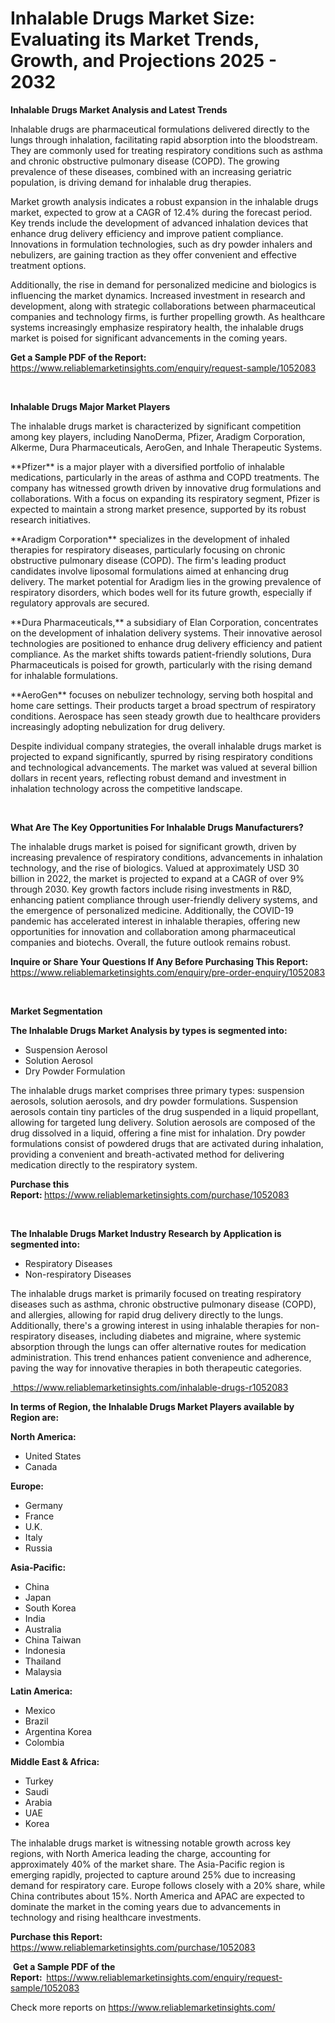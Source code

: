 <p><h1>Inhalable Drugs Market Size: Evaluating its Market Trends, Growth, and Projections 2025 - 2032</h1></p><p><strong>Inhalable Drugs Market Analysis and Latest Trends</strong></p>
<p><p>Inhalable drugs are pharmaceutical formulations delivered directly to the lungs through inhalation, facilitating rapid absorption into the bloodstream. They are commonly used for treating respiratory conditions such as asthma and chronic obstructive pulmonary disease (COPD). The growing prevalence of these diseases, combined with an increasing geriatric population, is driving demand for inhalable drug therapies.</p><p>Market growth analysis indicates a robust expansion in the inhalable drugs market, expected to grow at a CAGR of 12.4% during the forecast period. Key trends include the development of advanced inhalation devices that enhance drug delivery efficiency and improve patient compliance. Innovations in formulation technologies, such as dry powder inhalers and nebulizers, are gaining traction as they offer convenient and effective treatment options.</p><p>Additionally, the rise in demand for personalized medicine and biologics is influencing the market dynamics. Increased investment in research and development, along with strategic collaborations between pharmaceutical companies and technology firms, is further propelling growth. As healthcare systems increasingly emphasize respiratory health, the inhalable drugs market is poised for significant advancements in the coming years.</p></p>
<p><strong>Get a Sample PDF of the Report:&nbsp;</strong> <a href="https://www.reliablemarketinsights.com/enquiry/request-sample/1052083?utm_campaign=2197&utm_medium=2&utm_source=Github&utm_content=ia&utm_term=08032025&utm_id=inhalable-drugs">https://www.reliablemarketinsights.com/enquiry/request-sample/1052083</a></p>
<p>&nbsp;</p>
<p><strong>Inhalable Drugs Major Market Players</strong></p>
<p><p>The inhalable drugs market is characterized by significant competition among key players, including NanoDerma, Pfizer, Aradigm Corporation, Alkerme, Dura Pharmaceuticals, AeroGen, and Inhale Therapeutic Systems. </p><p>**Pfizer** is a major player with a diversified portfolio of inhalable medications, particularly in the areas of asthma and COPD treatments. The company has witnessed growth driven by innovative drug formulations and collaborations. With a focus on expanding its respiratory segment, Pfizer is expected to maintain a strong market presence, supported by its robust research initiatives.</p><p>**Aradigm Corporation** specializes in the development of inhaled therapies for respiratory diseases, particularly focusing on chronic obstructive pulmonary disease (COPD). The firm's leading product candidates involve liposomal formulations aimed at enhancing drug delivery. The market potential for Aradigm lies in the growing prevalence of respiratory disorders, which bodes well for its future growth, especially if regulatory approvals are secured.</p><p>**Dura Pharmaceuticals,** a subsidiary of Elan Corporation, concentrates on the development of inhalation delivery systems. Their innovative aerosol technologies are positioned to enhance drug delivery efficiency and patient compliance. As the market shifts towards patient-friendly solutions, Dura Pharmaceuticals is poised for growth, particularly with the rising demand for inhalable formulations.</p><p>**AeroGen** focuses on nebulizer technology, serving both hospital and home care settings. Their products target a broad spectrum of respiratory conditions. Aerospace has seen steady growth due to healthcare providers increasingly adopting nebulization for drug delivery.</p><p>Despite individual company strategies, the overall inhalable drugs market is projected to expand significantly, spurred by rising respiratory conditions and technological advancements. The market was valued at several billion dollars in recent years, reflecting robust demand and investment in inhalation technology across the competitive landscape.</p></p>
<p>&nbsp;</p>
<p><strong>What Are The Key Opportunities For Inhalable Drugs Manufacturers?</strong></p>
<p><p>The inhalable drugs market is poised for significant growth, driven by increasing prevalence of respiratory conditions, advancements in inhalation technology, and the rise of biologics. Valued at approximately USD 30 billion in 2022, the market is projected to expand at a CAGR of over 9% through 2030. Key growth factors include rising investments in R&D, enhancing patient compliance through user-friendly delivery systems, and the emergence of personalized medicine. Additionally, the COVID-19 pandemic has accelerated interest in inhalable therapies, offering new opportunities for innovation and collaboration among pharmaceutical companies and biotechs. Overall, the future outlook remains robust.</p></p>
<p><strong>Inquire or Share Your Questions If Any Before Purchasing This Report:</strong> <a href="https://www.reliablemarketinsights.com/enquiry/pre-order-enquiry/1052083?utm_campaign=2197&utm_medium=2&utm_source=Github&utm_content=ia&utm_term=08032025&utm_id=inhalable-drugs">https://www.reliablemarketinsights.com/enquiry/pre-order-enquiry/1052083</a></p>
<p>&nbsp;</p>
<p><strong>Market Segmentation</strong></p>
<p><strong>The Inhalable Drugs Market Analysis by types is segmented into:</strong></p>
<p><ul><li>Suspension Aerosol</li><li>Solution Aerosol</li><li>Dry Powder Formulation</li></ul></p>
<p><p>The inhalable drugs market comprises three primary types: suspension aerosols, solution aerosols, and dry powder formulations. Suspension aerosols contain tiny particles of the drug suspended in a liquid propellant, allowing for targeted lung delivery. Solution aerosols are composed of the drug dissolved in a liquid, offering a fine mist for inhalation. Dry powder formulations consist of powdered drugs that are activated during inhalation, providing a convenient and breath-activated method for delivering medication directly to the respiratory system.</p></p>
<p><strong>Purchase this Report:&nbsp;</strong><a href="https://www.reliablemarketinsights.com/purchase/1052083?utm_campaign=2197&utm_medium=2&utm_source=Github&utm_content=ia&utm_term=08032025&utm_id=inhalable-drugs">https://www.reliablemarketinsights.com/purchase/1052083</a></p>
<p>&nbsp;</p>
<p><strong>The Inhalable Drugs Market Industry Research by Application is segmented into:</strong></p>
<p><ul><li>Respiratory Diseases</li><li>Non-respiratory Diseases</li></ul></p>
<p><p>The inhalable drugs market is primarily focused on treating respiratory diseases such as asthma, chronic obstructive pulmonary disease (COPD), and allergies, allowing for rapid drug delivery directly to the lungs. Additionally, there's a growing interest in using inhalable therapies for non-respiratory diseases, including diabetes and migraine, where systemic absorption through the lungs can offer alternative routes for medication administration. This trend enhances patient convenience and adherence, paving the way for innovative therapies in both therapeutic categories.</p></p>
<p><a href="https://www.reliablemarketinsights.com/inhalable-drugs-r1052083?utm_campaign=2197&utm_medium=2&utm_source=Github&utm_content=ia&utm_term=08032025&utm_id=inhalable-drugs">&nbsp;https://www.reliablemarketinsights.com/inhalable-drugs-r1052083</a></p>
<p><strong>In terms of Region, the Inhalable Drugs Market Players available by Region are:</strong></p>
<p>
    <p> <strong> North America: </strong>
        <ul>
            <li>United States</li>
            <li>Canada</li>
        </ul>
        </p> 
    <p> <strong> Europe: </strong>
        <ul>
            <li>Germany</li>
            <li>France</li>
            <li>U.K.</li>
            <li>Italy</li>
            <li>Russia</li>
        </ul>
        </p> 
    <p> <strong> Asia-Pacific: </strong>
        <ul>
            <li>China</li>
            <li>Japan</li>
            <li>South Korea</li>
            <li>India</li>
            <li>Australia</li>
            <li>China Taiwan</li>
            <li>Indonesia</li>
            <li>Thailand</li>
            <li>Malaysia</li>
        </ul>
        </p> 
    <p> <strong> Latin America: </strong>
        <ul>
            <li>Mexico</li>
            <li>Brazil</li>
            <li>Argentina Korea</li>
            <li>Colombia</li>
        </ul>
        </p> 
    <p> <strong> Middle East & Africa: </strong>
        <ul>
            <li>Turkey</li>
            <li>Saudi</li>
            <li>Arabia</li>
            <li>UAE</li>
            <li>Korea</li>
        </ul>
    </p>
    </p>
<p><p>The inhalable drugs market is witnessing notable growth across key regions, with North America leading the charge, accounting for approximately 40% of the market share. The Asia-Pacific region is emerging rapidly, projected to capture around 25% due to increasing demand for respiratory care. Europe follows closely with a 20% share, while China contributes about 15%. North America and APAC are expected to dominate the market in the coming years due to advancements in technology and rising healthcare investments.</p></p>
<p><strong>Purchase this Report: </strong><a href="https://www.reliablemarketinsights.com/purchase/1052083?utm_campaign=2197&utm_medium=2&utm_source=Github&utm_content=ia&utm_term=08032025&utm_id=inhalable-drugs">https://www.reliablemarketinsights.com/purchase/1052083</a></p>
<p>&nbsp;<strong>Get a Sample PDF of the Report:&nbsp;&nbsp;</strong><a href="https://www.reliablemarketinsights.com/enquiry/request-sample/1052083?utm_campaign=2197&utm_medium=2&utm_source=Github&utm_content=ia&utm_term=08032025&utm_id=inhalable-drugs">https://www.reliablemarketinsights.com/enquiry/request-sample/1052083</a></p>
<p><strong></strong></p>
<p>Check more reports on <a href="https://www.reliablemarketinsights.com/?utm_campaign=2197&utm_medium=2&utm_source=Github&utm_content=ia&utm_term=08032025&utm_id=inhalable-drugs">https://www.reliablemarketinsights.com/</a></p>